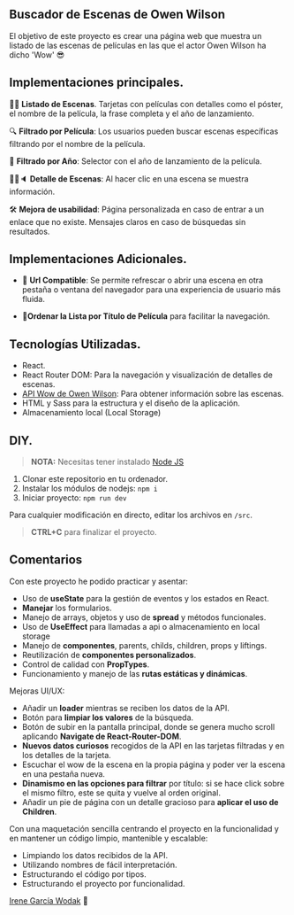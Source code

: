 ## Buscador de Escenas de Owen Wilson

El objetivo de este proyecto es crear una página web que muestra un listado de las escenas de películas en las que el actor Owen Wilson ha dicho 'Wow' 😎

 ## Implementaciones principales.

🎥🍿 **Listado de Escenas**. Tarjetas con  películas con detalles como el póster, el nombre de la película, la frase completa y el año de lanzamiento.

🔍 **Filtrado por Película**: Los usuarios pueden buscar escenas específicas filtrando por el nombre de la película. 

📅 **Filtrado por Año**: Selector con el año de lanzamiento de la película. 

🕵️‍♂️🔈 **Detalle de Escenas**: Al hacer clic en una escena se muestra información.

🛠️ **Mejora de usabilidad**: Página personalizada en caso de entrar a un enlace que no existe. Mensajes claros en caso de búsquedas sin resultados.

 ## Implementaciones Adicionales.
- 🔗 **Url Compatible**: Se permite refrescar o abrir una escena en otra pestaña o ventana del navegador para una experiencia de usuario más fluida.

- 📃**Ordenar la Lista por Título de Película** para facilitar la navegación. 

## Tecnologías Utilizadas.
- React.
- React Router DOM: Para la navegación y visualización de detalles de escenas.
- [API Wow de Owen Wilson](https://owen-wilson-wow-api.onrender.com/): Para obtener información sobre las escenas.
- HTML y Sass para la estructura y el diseño de la aplicación.
- Almacenamiento local (Local Storage)

## DIY.
> **NOTA:** Necesitas tener instalado [Node JS](https://nodejs.org/)
1. Clonar este repositorio en tu ordenador.
2. Instalar los módulos de nodejs: `npm i`
3. Iniciar proyecto: `npm run dev`

Para cualquier modificación en directo, editar los archivos en `/src`. 

> **CTRL+C** para finalizar el proyecto.

## Comentarios

Con este proyecto he podido practicar y asentar:
- Uso de **useState** para la gestión de eventos y los estados en React.
- **Manejar** los formularios.
- Manejo de arrays, objetos y uso de **spread** y métodos funcionales.
- Uso de **UseEffect** para llamadas a api o almacenamiento en local storage
- Manejo de **componentes**, parents, childs, children, props y liftings.
- Reutilización de **componentes personalizados**.
- Control de calidad con **PropTypes**.
- Funcionamiento y manejo de las **rutas estáticas y dinámicas**.

Mejoras UI/UX:
- Añadir un **loader** mientras se reciben los datos de la API.
- Botón para **limpiar los valores** de la búsqueda.
- Botón de subir en la pantalla principal, donde se genera mucho scroll aplicando **Navigate de React-Router-DOM**.
- **Nuevos datos curiosos** recogidos de la API en las tarjetas filtradas y en los detalles de la tarjeta.
- Escuchar el wow de la escena en la propia página y poder ver la escena en una pestaña nueva.
- **Dinamismo en las opciones para filtrar** por título: si se hace click sobre el mismo filtro, este se quita y vuelve al orden original.
- Añadir un pie de página con un detalle gracioso para **aplicar el uso de Children**.

Con una maquetación sencilla centrando el proyecto en la funcionalidad y en mantener un código limpio, mantenible y escalable: 
- Limpiando los datos recibidos de la API.
- Utilizando nombres de fácil interpretación.
- Estructurando el código por tipos.
- Estructurando el proyecto por funcionalidad.

[Irene García Wodak](https://github.com/irenegwodak) 🖖

